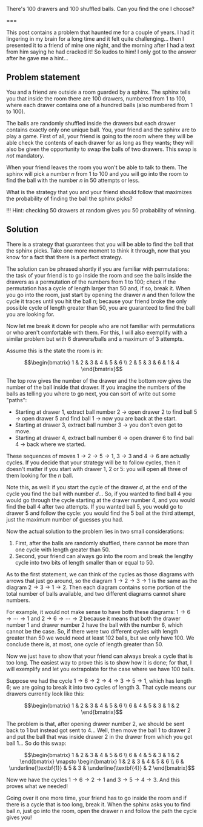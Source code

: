 There's 100 drawers and 100 shuffled balls. Can you find the one I choose?

===

This post contains a problem that haunted me for a couple of years. I had it lingering in my brain for a long time and it felt quite challenging... then I presented it to a friend of mine one night, and the morning after I had a text from him saying he had cracked it! So kudos to him! I only got to the answer after he gave me a hint...

## Problem statement

You and a friend are outside a room guarded by a sphinx.
The sphinx tells you that inside the room there are 100 drawers, numbered from $1$ to $100$, where each drawer contains one of a hundred balls (also numbered from $1$ to $100$).

The balls are randomly shuffled inside the drawers but each drawer contains exactly only one unique ball.
You, your friend and the sphinx are to play a game.
First of all, your friend is going to the room where they will be able check the contents of each drawer for as long as they wants; they will also be given the opportunity to swap the balls of two drawers.
This swap is _not_ mandatory.

When your friend leaves the room you won't be able to talk to them.
The sphinx will pick a number $n$ from $1$ to $100$ and you will go into the room to find the ball with the number $n$ in $50$ attempts or less.

What is the strategy that you and your friend should follow that maximizes the probability of finding the ball the sphinx picks?

!!! Hint: checking $50$ drawers at random gives you $50%$ probability of winning.

## Solution

There is a strategy that guarantees that you will be able to find the ball that the sphinx picks.
Take one more moment to think it through, now that you know for a fact that there is a perfect strategy.

The solution can be phrased shortly if you are familiar with permutations: the task of your friend is to go inside the room and see the balls inside the drawers as a permutation of the numbers from $1$ to $100$; check if the permutation has a cycle of length larger than $50$ and, if so, break it.
When you go into the room, just start by opening the drawer $n$ and then follow the cycle it traces until you hit the ball $n$; because your friend broke the only possible cycle of length greater than $50$, you are guaranteed to find the ball you are looking for.

Now let me break it down for people who are not familiar with permutations or who aren't comfortable with them.
For this, I will also exemplify with a similar problem but with $6$ drawers/balls and a maximum of $3$ attempts.

Assume this is the state the room is in:

$$\begin{bmatrix} 1 & 2 & 3 & 4 & 5 & 6 \\ 2 & 5 & 3 & 6 & 1 & 4 \end{bmatrix}$$

The top row gives the number of the drawer and the bottom row gives the number of the ball inside that drawer.
If you imagine the numbers of the balls as telling you where to go next, you can sort of write out some "paths":

 - Starting at drawer $1$, extract ball number $2$ -> open drawer $2$ to find ball $5$ -> open drawer $5$ and find ball $1$ -> now you are back at the start.
 - Starting at drawer $3$, extract ball number $3$ -> you don't even get to move.
 - Starting at drawer $4$, extract ball number $6$ -> open drawer $6$ to find ball $4$ -> back where we started.

These sequences of moves $1 \to 2 \to 5 \to 1$, $3 \to 3$ and $4 \to 6$ are actually cycles.
If you decide that your strategy will be to follow cycles, then it doesn't matter if you start with drawer $1$, $2$ or $5$: you will open all three of them looking for the $n$ ball.

Note this, as well: if you start the cycle of the drawer $d$, at the end of the cycle you find the ball with number $d$...
So, if you wanted to find ball $4$ you would go through the cycle starting at the drawer number $4$, and you would find the ball $4$ after two attempts.
If you wanted ball $5$, you would go to drawer $5$ and follow the cycle: you would find the $5$ ball at the third attempt, just the maximum number of guesses you had.

Now the actual solution to the problem lies in two small considerations:
 1. First, after the balls are randomly shuffled, there cannot be more than one cycle with length greater than $50$.
 2. Second, your friend can always go into the room and break the lengthy cycle into two bits of length smaller than or equal to $50$.

As to the first statement, we can think of the cycles as those diagrams with arrows that just go around, so the diagram $1 \to 2 \to 3 \to 1$ is the same as the diagram $2 \to 3 \to 1 \to 2$.
Then each diagram contains some portion of the total number of balls available, and two different diagrams cannot share numbers.

For example, it would not make sense to have both these diagrams: $1 \to 6 \to \cdots \to 1$ and $2 \to 6 \to \cdots \to 2$ because it means that both the drawer number $1$ and drawer number $2$ have the ball with the number $6$, which cannot be the case.
So, if there were two different cycles with length greater than $50$ we would need at least $102$ balls, but we only have $100$.
We conclude there is, at most, one cycle of length greater than $50$.

Now we just have to show that your friend can always break a cycle that is too long.
The easiest way to prove this is to show how it is done; for that, I will exemplify and let you extrapolate for the case where we have $100$ balls.

Suppose we had the cycle $1 \to 6 \to 2 \to 4 \to 3 \to 5 \to 1$, which has length $6$; we are going to break it into two cycles of length $3$.
That cycle means our drawers currently look like this:

$$\begin{bmatrix} 1 & 2 & 3 & 4 & 5 & 6 \\ 6 & 4 & 5 & 3 & 1 & 2 \end{bmatrix}$$

The problem is that, after opening drawer number $2$, we should be sent back to $1$ but instead got sent to $4$...
Well, then move the ball $1$ to drawer $2$ and put the ball that was inside drawer $2$ in the drawer from which you got ball $1$...
So do this swap:

$$\begin{bmatrix} 1 & 2 & 3 & 4 & 5 & 6 \\ 6 & 4 & 5 & 3 & 1 & 2 \end{bmatrix} \mapsto \begin{bmatrix} 1 & 2 & 3 & 4 & 5 & 6 \\ 6 & \underline{\textbf{1}} & 5 & 3 & \underline{\textbf{4}} & 2 \end{bmatrix}$$

Now we have the cycles $1 \to 6 \to 2 \to 1$ and $3 \to 5 \to 4 \to 3$.
And this proves what we needed!

Going over it one more time, your friend has to go inside the room and if there is a cycle that is too long, break it.
When the sphinx asks you to find ball $n$, just go into the room, open the drawer $n$ and follow the path the cycle gives you!

